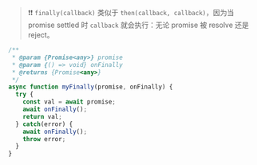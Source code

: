 > :heavy_exclamation_mark::heavy_exclamation_mark:  `finally(callback)` 类似于 `then(callback, callback)`，因为当 promise settled 时 `callback` 就会执行：无论 promise 被 resolve 还是 reject。





~~~js
/**
 * @param {Promise<any>} promise
 * @param {() => void} onFinally
 * @returns {Promise<any>}
 */
async function myFinally(promise, onFinally) {
  try {
    const val = await promise;
    await onFinally();
    return val;
  } catch(error) {
    await onFinally();
    throw error;
  }
}
~~~

